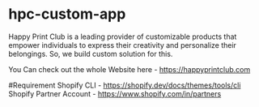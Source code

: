 # hpc-custom-app
Happy Print Club is a leading provider of customizable products that empower individuals to express their creativity and personalize their belongings. So, we build custom solution for this.

You Can check out the whole Website here - https://happyprintclub.com

#Requirement
Shopify CLI - https://shopify.dev/docs/themes/tools/cli
Shopify Partner Account - https://www.shopify.com/in/partners


